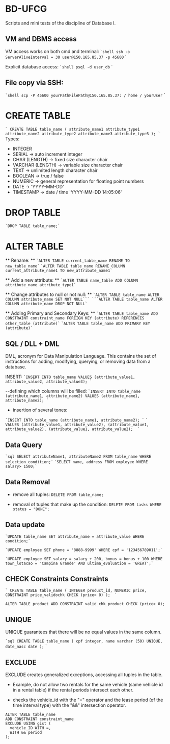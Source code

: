 # BD-UFCG
Scripts and mini tests of the discipline of Database I.

## VM and DBMS access
VM access works on both cmd and terminal:
`` `shell
ssh -o ServerAliveInterval = 30 user@150.165.85.37 -p 45600
`` `

Explicit database access:
`` `shell
psql -d user_db
`` `

## File copy via SSH:
`` `shell
scp -P 45600 yourPathFilePath@150.165.85.37: / home / yourUser
`` `

# CREATE TABLE
`` `
CREATE TABLE table_name (
  attribute_name1 attribute_type1
  attribute_name2 attribute_type2
  attribute_name3 attribute_type3
);
` ``
Types:
* INTEGER
* SERIAL -> auto increment integer
* CHAR (LENGTH) -> fixed size character chair
* VARCHAR (LENGTH) -> variable size character chair
* TEXT -> unlimited length character chair
* BOOLEAN -> true / false
* NUMERIC -> general representation for floating point numbers
* DATE -> 'YYYY-MM-DD'
* TIMESTAMP -> date / time 'YYYY-MM-DD 14:05:06'


# DROP TABLE
`` `DROP TABLE table_name;` ``
  
# ALTER TABLE

** Rename: **
`` `ALTER TABLE current_table_name RENAME TO new_table_name` ``
`` `ALTER TABLE table_name RENAME COLUMN current_attribute_name1 TO new_attribute_name1` ``

** Add a new attribute: **
`` `ALTER TABLE name_table ADD COLUMN attribute_name attribute_type1` ``

** Change attributes to null or not null: **
`` `ALTER TABLE table_name ALTER COLUMN attribute_name SET NOT NULL```
```ALTER TABLE table_name ALTER COLUMN attribute_name DROP NOT NULL` ``

** Adding Primary and Secondary Keys: **
`` `ALTER TABLE table_name ADD CONSTRAINT constraint_name FOREIGN KEY (attribute) REFERENCES other_table (attribute)` ``
`` `ALTER TABLE table_name ADD PRIMARY KEY (attribute)` ``

## SQL / DLL + DML
DML, acronym for Data Manipulation Language. This contains the set of instructions for adding, modifying, querying, or removing data from a database.

INSERT:
`` `INSERT INTO table_name VALUES (attribute_value1, attribute_value2, attribute_value3); ` ``

--defining which columns will be filled:
`` `INSERT INTO table_name (attribute_name1, attribute_name2) VALUES (attribute_name1, attribute_name2); ` ``

- insertion of several tones:

`` `INSERT INTO table_name (attribute_name1, attribute_name2); ` ``
`` ` 
   VALUES
  (attribute_value1, attribute_value2),
  (attribute_value1, attribute_value2),
  (attribute_value1, attribute_value2); 
  ` ``

## Data Query
 
`` `sql SELECT attributeName1, attributeName2 FROM table_name WHERE selection_condition;` ``
`` `SELECT name, address FROM employee WHERE salary> 1500;` ``

## Data Removal

- remove all tuples:
```DELETE FROM table_name;```

- removal of tuples that make up the condition:
```DELETE FROM tasks WHERE status = "DONE";```

## Data update

`` `UPDATE table_name SET attribute_name = attribute_value WHERE condition;` ``

`` `UPDATE employee SET phone = '8888-9999' WHERE cpf = '123456789011';` ``

`` `UPDATE employee SET salary = salary + 200, bonus = bonus + 100 WHERE town_lotacao = 'Campina Grande' AND ultima_evaluation = 'GREAT';` ``


## CHECK Constraints Constraints

`` `
CREATE TABLE table_name (
  INTEGER product_id,
  NUMERIC price,
  CONSTRAINT price_validochk CHECK (price> 0)
); 
` ``

```ALTER TABLE product ADD CONSTRAINT valid_chk_product CHECK (price> 0);```

## UNIQUE
UNIQUE guarantees that there will be no equal values ​​in the same column.

`` `sql
CREATE TABLE table_name (
  cpf integer,
  name varchar (50) UNIQUE,
  date_nasc date
);
`` `

## EXCLUDE

EXCLUDE creates generalized exceptions, accessing all tuples in the table.

- Example, do not allow two rentals for the same vehicle (same vehicle id in a rental table) if the rental periods intersect each other.

- checks the vehicle_id with the "=" operator and the lease period (of the time interval type) with the "&&" intersection operator.

```
ALTER TABLE table_name
ADD CONSTRAINT constraint_name
EXCLUDE USING gist (
  vehicle_ID WITH =,
  WITH && period
);
```
